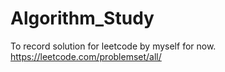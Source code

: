 # Algorithm_Study

To record solution for leetcode by myself for now.
https://leetcode.com/problemset/all/

